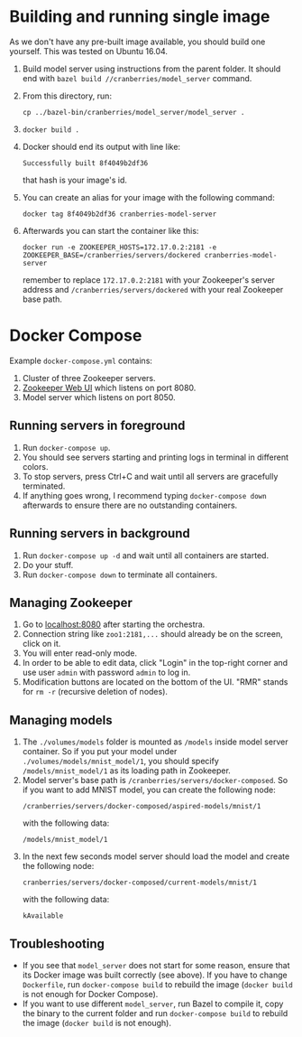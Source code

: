 # Building and running single image

As we don't have any pre-built image available, you should build one yourself.
This was tested on Ubuntu 16.04.

1. Build model server using instructions from the parent folder. It should end
   with `bazel build //cranberries/model_server` command.
2. From this directory, run:

   ~~~shell
   cp ../bazel-bin/cranberries/model_server/model_server .
   ~~~
3. ~~~shell
   docker build .
   ~~~
4. Docker should end its output with line like:

   ~~~
   Successfully built 8f4049b2df36
   ~~~

   that hash is your image's id.
5. You can create an alias for your image with the following command:

   ~~~shell
   docker tag 8f4049b2df36 cranberries-model-server
   ~~~
6. Afterwards you can start the container like this:

   ~~~shell
   docker run -e ZOOKEEPER_HOSTS=172.17.0.2:2181 -e ZOOKEEPER_BASE=/cranberries/servers/dockered cranberries-model-server
   ~~~

   remember to replace `172.17.0.2:2181` with your Zookeeper's server address
   and `/cranberries/servers/dockered` with your real Zookeeper base path.

# Docker Compose
Example `docker-compose.yml` contains:
1. Cluster of three Zookeeper servers.
2. [Zookeeper Web UI](https://github.com/tobilg/docker-zookeeper-webui) which
   listens on port 8080.
3. Model server which listens on port 8050.

## Running servers in foreground
1. Run `docker-compose up`.
2. You should see servers starting and printing logs in terminal in different
   colors.
3. To stop servers, press Ctrl+C and wait until all servers are gracefully
   terminated.
4. If anything goes wrong, I recommend typing `docker-compose down` afterwards
   to ensure there are no outstanding containers.

## Running servers in background
1. Run `docker-compose up -d` and wait until all containers are started.
2. Do your stuff.
3. Run `docker-compose down` to terminate all containers.

## Managing Zookeeper
1. Go to [localhost:8080](http://localhost:8080) after starting the orchestra.
2. Connection string like `zoo1:2181,...` should already be on the screen,
   click on it.
3. You will enter read-only mode.
4. In order to be able to edit data, click "Login" in the top-right corner
   and use user `admin` with password `admin` to log in.
5. Modification buttons are located on the bottom of the UI. "RMR" stands for
   `rm -r` (recursive deletion of nodes).

## Managing models
1. The `./volumes/models` folder is mounted as `/models` inside model server
container. So if you put your model under `./volumes/models/mnist_model/1`,
you should specify `/models/mnist_model/1` as its loading path in Zookeeper.
2. Model server's base path is `/cranberries/servers/docker-composed`. So if
   you want to add MNIST model, you can create the following node:
   ~~~
   /cranberries/servers/docker-composed/aspired-models/mnist/1
   ~~~
   with the following data:
   ~~~
   /models/mnist_model/1
   ~~~
3. In the next few seconds model server should load the model and create the following node:
   ~~~
   cranberries/servers/docker-composed/current-models/mnist/1
   ~~~
   with the following data:
   ~~~
   kAvailable
   ~~~

## Troubleshooting
* If you see that `model_server` does not start for some reason, ensure that
its Docker image was built correctly (see above). If you have to change
`Dockerfile`, run `docker-compose build` to rebuild the image
(`docker build` is not enough for Docker Compose).
* If you want to use different `model_server`, run Bazel to compile it, copy the binary to the current folder and run `docker-compose build` to rebuild the image (`docker build` is not enough).
